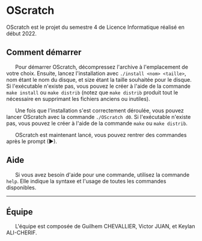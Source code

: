 # OScratch

OScratch est le projet du semestre 4 de Licence Informatique réalisé en début 2022.


## Comment démarrer

&nbsp;&nbsp;&nbsp;&nbsp;&nbsp;&nbsp;Pour démarrer OScratch, décompressez l'archive à l'emplacement de votre choix. Ensuite, lancez l'installation avec `./install <nom> <taille>`, nom étant le nom du disque, et size étant la taille souhaitée pour le disque. Si l'exécutable n'existe pas, vous pouvez le créer à l'aide de la commande `make install` ou `make distrib` (notez que `make distrib` produit tout le nécessaire en supprimant les fichiers anciens ou inutiles).

&nbsp;&nbsp;&nbsp;&nbsp;&nbsp;&nbsp;Une fois que l'installation s'est correctement déroulée, vous pouvez lancer OScratch avec la commande `./OScratch d0`. Si l'exécutable n'existe pas, vous pouvez le créer à l'aide de la commande `make` ou `make distrib`.

&nbsp;&nbsp;&nbsp;&nbsp;&nbsp;&nbsp;OScratch est maintenant lancé, vous pouvez rentrer des commandes après le prompt (►).


## Aide

&nbsp;&nbsp;&nbsp;&nbsp;&nbsp;&nbsp;Si vous avez besoin d'aide pour une commande, utilisez la commande `help`. Elle indique la syntaxe et l'usage de toutes les commandes disponibles.




---

## Équipe

&nbsp;&nbsp;&nbsp;&nbsp;&nbsp;&nbsp;L'équipe est composée de Guilhem CHEVALLIER, Victor JUAN, et Keylan ALI-CHERIF.